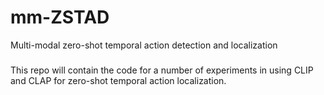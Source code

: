 # mm-ZSTAD
Multi-modal zero-shot temporal action detection and localization

###

This repo will contain the code for a number of experiments in using CLIP and CLAP for zero-shot temporal action localization. 


